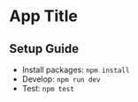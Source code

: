 # App Title


## Setup Guide

* Install packages: `npm install`
* Develop: `npm run dev`
* Test: `npm test`
